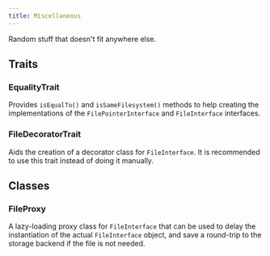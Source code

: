 ```yaml
---
title: Miscellaneous
---
```


Random stuff that doesn't fit anywhere else.

## Traits

### EqualityTrait

Provides `isEqualTo()` and `isSameFilesystem()` methods to help creating the
implementations of the `FilePointerInterface` and `FileInterface` interfaces.

### FileDecoratorTrait

Aids the creation of a decorator class for `FileInterface`. It is recommended to
use this trait instead of doing it manually.

## Classes

### FileProxy

A lazy-loading proxy class for `FileInterface` that can be used to delay the
instantiation of the actual `FileInterface` object, and save a round-trip to the
storage backend if the file is not needed.
